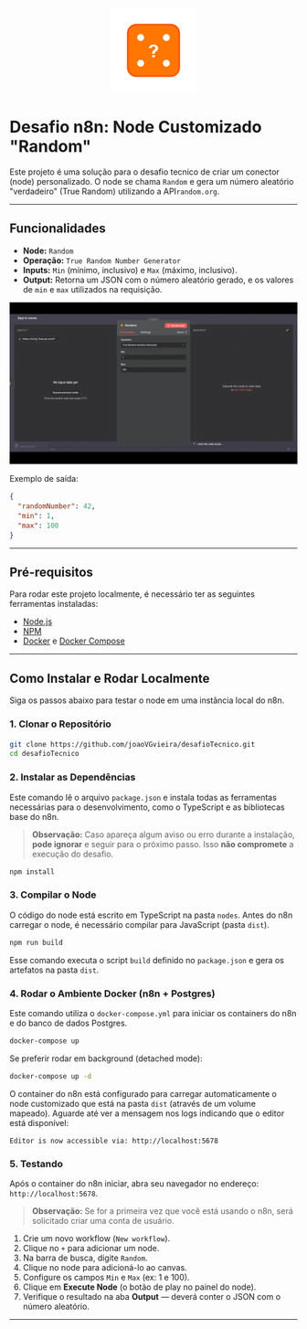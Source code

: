 <div align="center">
  <img src="./assets/Random.png" alt="Logo" width="150">
</div>

# Desafio n8n: Node Customizado "Random"

Este projeto é uma solução para o desafio tecnico de criar um conector (node) personalizado. O node se chama `Random` e gera um número aleatório "verdadeiro" (True Random) utilizando a API`random.org`.

---

## Funcionalidades

* **Node:** `Random`
* **Operação:** `True Random Number Generator`
* **Inputs:** `Min` (mínimo, inclusivo) e `Max` (máximo, inclusivo).
* **Output:** Retorna um JSON com o número aleatório gerado, e os valores de `min` e `max` utilizados na requisição.

<div align="center">
 <img src="./assets/demo-random.gif" alt="Demonstração do Node Random em Ação" width="700">
</div>

Exemplo de saída:

```json
{
  "randomNumber": 42,
  "min": 1,
  "max": 100
}
```

---

## Pré-requisitos

Para rodar este projeto localmente, é necessário ter as seguintes ferramentas instaladas:

* [Node.js](https://nodejs.org/) 
* [NPM](https://www.npmjs.com/) 
* [Docker](https://www.docker.com/products/docker-desktop/) e [Docker Compose](https://docs.docker.com/compose/)
---

## Como Instalar e Rodar Localmente

Siga os passos abaixo para testar o node em uma instância local do n8n.

### 1. Clonar o Repositório

```bash
git clone https://github.com/joaoVGvieira/desafioTecnico.git
cd desafioTecnico
```

### 2. Instalar as Dependências

Este comando lê o arquivo `package.json` e instala todas as ferramentas necessárias para o desenvolvimento, como o TypeScript e as bibliotecas base do n8n.  

> **Observação:** Caso apareça algum aviso ou erro durante a instalação, **pode ignorar** e seguir para o próximo passo. Isso **não compromete** a execução do desafio.

```bash
npm install
```

### 3. Compilar o Node

O código do node está escrito em TypeScript na pasta `nodes`. Antes do n8n carregar o node, é necessário compilar para JavaScript (pasta `dist`).

```bash
npm run build
```

Esse comando executa o script `build` definido no `package.json` e gera os artefatos na pasta `dist`.

### 4. Rodar o Ambiente Docker (n8n + Postgres)

Este comando utiliza o `docker-compose.yml` para iniciar os containers do n8n e do banco de dados Postgres.

```bash
docker-compose up
```

Se preferir rodar em background (detached mode):

```bash
docker-compose up -d
```

O container do n8n está configurado para carregar automaticamente o node customizado que está na pasta `dist` (através de um volume mapeado). Aguarde até ver a mensagem nos logs indicando que o editor está disponível:

```
Editor is now accessible via: http://localhost:5678
```

### 5. Testando

Após o container do n8n iniciar, abra seu navegador no endereço: `http://localhost:5678`.

> **Observação:** Se for a primeira vez que você está usando o n8n, será solicitado criar uma conta de usuário.

1. Crie um novo workflow (`New workflow`).
2. Clique no `+` para adicionar um node.
3. Na barra de busca, digite `Random`.
4. Clique no node para adicioná-lo ao canvas.
5. Configure os campos `Min` e `Max` (ex: 1 e 100).
6. Clique em **Execute Node** (o botão de play no painel do node).
7. Verifique o resultado na aba **Output** — deverá conter o JSON com o número aleatório.

---